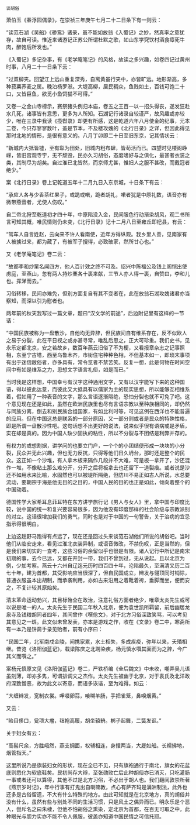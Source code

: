     谈胡俗 

   萧伯玉《春浮园偶录》，在崇祯三年庚午七月二十二日条下有一则云：

   “读范石湖《吴船》《骖鸾》诸录，虽不能如放翁《入蜀记》之妙，然真率之意犹存，故自可读。惟近来诸游记正苏公所谓杜默之歌，如山东学究饮村酒食瘴死牛肉，醉饱后所发也。”

   《入蜀记》多记杂事，有《老学庵笔记》的风格，故读之多兴趣，如卷四记过黄州时事，八月二十一日条下云：

   “过双柳夹。回望江上远山重复深秀，自离黄虽行夹中，亦皆旷远。地形渐高，多种菽粟荞麦之属。晚泊杨罗洑。大堤高柳，居民稠众，鱼贱如土，百钱可饱二十口，又皆巨鱼，欲觅小鱼饲猫不可得。”

   又卷一之金山寺榜示，赛祭猪头例归本庙，卷五之王百一以一招头得丧，遂发狂赴水几死，诸事皆有意思，更多为人所知。石湖记行诸录自较谨严，故风趣或亦较少，唯在三录中我读《揽辔录》却更有所感，这是乾道六年八月使金的纪事，元本二卷，今只存寥寥数叶，盖是节本，不及楼攻媿的《北行日录》之详，但因此得见那时北地的情形，是很有意义的。八月丁卯即二十日至旧东京，记其情状云：

   “新城内大抵皆墟，至有犁为田处，旧城内粗布肆，皆苟活而已。四望时见楼阁峥嵘，皆旧宫观寺宇，无不颓毁，民亦久习胡俗，态度嗜好与之俱化，最甚者衣装之类，其制尽为胡矣。自过淮已北皆然，而京师尤甚，惟妇人之服不甚改，而戴冠者绝少。”

   案《北行日录》卷上记乾道五年十二月九日入东京城，十日条下有云：

   “承应人各与少香茶红果子，或跪或喏，跪者胡礼，喏者犹是中原礼数，语音亦有微带燕音者，尤使人伤叹。”

   自二帝北狩至乾道初才四十年，中原陷没入金，民间服色行动渐染胡风，观二书所言可知其概，唯民情则仍未变，《北行日录》记十二月八日至雍丘即杞县，有云：

   “驾车人自言姓赵，云向来不许人看南使，近年方得纵观。我乡里人善，见南家有人被掳过来，都为藏了，有被军子搜得，必致破家，然所甘心也。”

   又《老学庵笔记》卷二云：

   “故都李和炒栗名闻四方，他人百计效之终不可及。绍兴中陈福公及钱上阁恺出使虏庭，至燕山，忽有两人持炒栗各十裹来献，三节人亦人得一裹，自赞曰，李和儿也。挥涕而去。”

   习俗转移，民间亦难免，但别方面复自有其不变者在，此在放翁石湖攻媿诸君亦当察知，而深以引为慰者也。

   两年前的秋天我写过一篇文章，题曰“汉文学的前途”，后边附记里有这样的一节话：

   “中国民族被称为一盘散沙，自他均无异辞，但民族间自有维系存在，反不似欧人之易于分裂，此在平日视之或亦甚寻常，唯乱后思之，正大可珍重。我们史书，见永乐定都北京，安之若故乡，数百年燕云旧俗了不为梗，又看报章杂志之记事照相，东至宁古塔，西至乌鲁木齐，市街住宅种种色相，不但基本如一，即琐末事项有出于迷信敝俗者，亦多具有，常令览者不禁苦笑。反复一想，此是何物在时间空间中有如是维系之力，思想文字语言礼俗，如是而已。”

   当时我是这样想，中国幸亏有汉字这种通用文字，又有以汉字能写下来的这种国语，得以彼此达意，而彼此又大抵具有以儒家为主的现实思想，所以能够互相维系着，假如用了一种表音的文字，那么言语逐渐隔绝，恐怕分裂也就不可免了吧。这个意见现在还是如此，虽然在欧洲民族里也尽有言语宗教以至种族相同的，却仍然与同族分离，倒去和别民族合组国家，有如比利时等，可见这例在西洋也不能普遍的应用。但在中国这总是联系的一部分原因，又一部分则或者是民众的特殊性格，即是所谓一盘散沙性吧。这句话想不出更好的说法，说来似乎很有语病或是矛盾，实在却是真的。因为中国人缺少固执的粘性，所以不分裂与不团结是利弊并存的。

   有权力的或想割据，讲学问的也要立门户，一个个的小团结便形成一块块的小分裂，民众并无此兴趣，但也无力反抗，只得等他们日久坍台，那时还是整个的民众。这正如一个沙堆，有人拿木板来隔作几段并不大难，可是板一拿开了，沙还混作一堆，不像粘土那么难分开，分开之后将板拿去也还留下一道裂痕。或者说是沙还不如用水来比喻，水固然也可以被堤所隔绝，但防川不易正如古人所说，水总要流动，要朝宗于海是他无目的之目的，中国人民的目的也正是如此，倾向着整个的中国动着。

   德国性学大家希耳息菲耳特在东方讲学旅行记《男人与女人》里，拿中国与印度比较，说中国的统一和复兴要容易很多，因为他没有印度那样的社会阶级与宗教派别的对立。这话很增加我们的勇气，同时也是对于中国的一句警告，关于治病的宜忌指示得很明白。

   上边这趟野马跑得有点远了，现在还是回过头来谈范石湖他们所说的胡俗吧。当时他们从临安走来，看见过淮北衣装异制，或语音微改，不禁伤叹，正是当然的，但是我们来切实的一查考，这些习俗的余留似乎也很是有限。诸人记行中所记是南宋初期的事，去今已远，又都在开封一带，我们不曾到过，无从说起。且以北京为例，少加考察。燕云十六州自辽迄元历时四百四十年，沦陷最久，至满清又历二百七十年，建为首都，其受影响应当很深了，但自民国成立，辫发与翎顶同时销除，普通衣服虽本出胡制，而承袭利用，亦如古来沿用之着靴着袴，垂脚而坐，便而安之，不复计较其原始矣。

   清末革命运动勃兴，其目标殆全在政治，注意礼俗方面者绝少，唯章太炎先生或可以说是唯一的人。太炎先生于民国二年秋入北京，便为袁世凯所羁留，前后幽居龙泉寺及钱粮胡同者四年，其间曾作《噀伧文》，对于北方习俗深致笑骂，可以考见其意见之一斑。此文似未曾发表，亦本是游戏之作，收在《文录》卷二中，寒斋所有一本乃是饼斋手录见贻者，前有小序曰：

   “民国二年，北军南戍金陵，间携家累，水土相失，多成疾疫，弥年以来，夭殙相继。昔览《洛阳伽蓝记》，载梁陈庆之北聘染疾，杨元慎水噀其面而为之辞，今广其义而噀之。”

   案杨元慎原文见《洛阳伽蓝记》卷二，严铁桥编《全后魏文》中未收，嘲弄吴儿语虽刻薄，却亦多隽，可谓排调文之杰作。太炎先生被幽于北京，对于袁氏及北洋政府深致憎恶，故为此文以寄意，而语多诙谐，至为难得。如云：

   “大缠辫发，宽制衣裳。呷啜卵蒜，唼嗍羊肠，手把雀笼，鼻嗅烟黄。”

   又云：

   “眙目侈口，瓮项大瘤，毡袍高履，胡坐辕辀。梆子起舞，二簧发讴。”

   关于妇女有云：

   “高髻尺余，方胜峨然，燕支拥面，权辅相连，身擐两当，大屣如船。长襦拂地，烟管指天。”

   这里所说乃是旗装妇女的形状，现在全已不见，只有旗袍通行于南北，旗女的花盆底则悉化为软底鞋矣。民初尚存大辫，至张勋败亡后此种胡俗亦已消灭，只吃灌肠一事或者还可以算得，其他不过是北方习俗，不必出于胡人也。我们翻阅敦崇所著《燕京岁时记》，年中行事有打鬼出自喇嘛教，点心有萨齐玛是满洲制法，此外也还多是古俗留遗，不大有什么特殊的地方。由此可知就是在北京地方，真的胡俗并没有什么，虽然有些与别处不同的生活习惯，只是风土之偶异而已。明永乐是个恶人，尝斥名之曰朱棣，但他不怕胡俗之熏染，定北京为首都，在百无可取之中，此种眼光与胆力实亦不能不令人佩服，彼盖亦知道中国民情之可信托耶。


